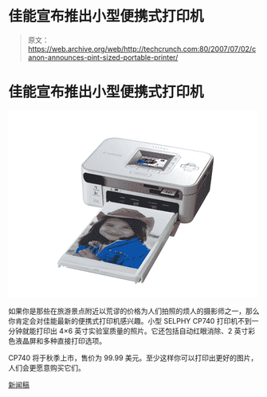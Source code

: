 # 佳能宣布推出小型便携式打印机

> 原文：<https://web.archive.org/web/http://techcrunch.com:80/2007/07/02/canon-announces-pint-sized-portable-printer/>

# 佳能宣布推出小型便携式打印机

![20070702_hires_selphycp740.jpg](img/50f068bc7c1e171bc943d7cf2a80d3e3.png)

如果你是那些在旅游景点附近以荒谬的价格为人们拍照的烦人的摄影师之一，那么你肯定会对佳能最新的便携式打印机感兴趣。小型 SELPHY CP740 打印机不到一分钟就能打印出 4×6 英寸实验室质量的照片。它还包括自动红眼消除、2 英寸彩色液晶屏和多种直接打印选项。

CP740 将于秋季上市，售价为 99.99 美元。至少这样你可以打印出更好的图片，人们会更愿意购买它们。

[新闻稿](https://web.archive.org/web/20130628154150/http://www.usa.canon.com/templatedata/pressrelease/20070702_selphycp740.html)